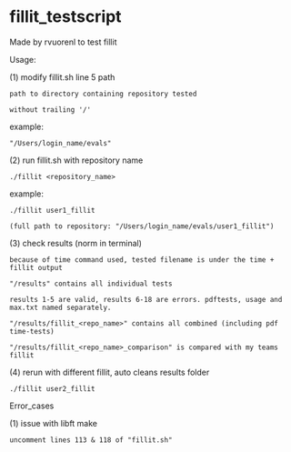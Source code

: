 # fillit_testscript

Made by rvuorenl to test fillit


Usage:

(1) modify fillit.sh line 5 path

    path to directory containing repository tested
    
    without trailing '/'
    
example:

    "/Users/login_name/evals"
    

(2) run fillit.sh with repository name

    ./fillit <repository_name>
    
example:

    ./fillit user1_fillit
    
    (full path to repository: "/Users/login_name/evals/user1_fillit")
    

(3) check results (norm in terminal)

    because of time command used, tested filename is under the time + fillit output
    
    "/results" contains all individual tests
    
    results 1-5 are valid, results 6-18 are errors. pdftests, usage and max.txt named separately.
    
    "/results/fillit_<repo_name>" contains all combined (including pdf time-tests)
    
    "/results/fillit_<repo_name>_comparison" is compared with my teams fillit
    

(4) rerun with different fillit, auto cleans results folder

    ./fillit user2_fillit
    


Error_cases

(1) issue with libft make

    uncomment lines 113 & 118 of "fillit.sh"
    

